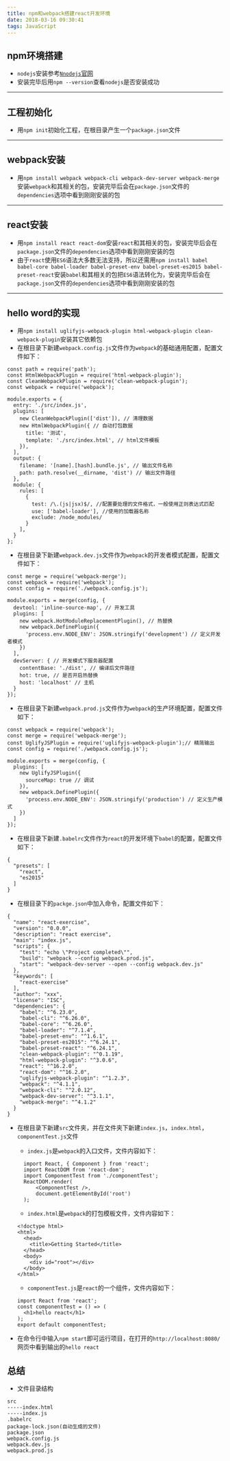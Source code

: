 ```yaml
---
title: npm和webpack搭建react开发环境
date: 2018-03-16 09:30:41
tags: JavaScript
---
```


## npm环境搭建

+ `nodejs`安装参考[`Nnodejs`官网](https://nodejs.org/zh-cn/)
+ 安装完毕后用`npm --version`查看`nodejs`是否安装成功

***

## 工程初始化

+ 用`npm init`初始化工程，在根目录产生一个`package.json`文件

***

## webpack安装

+ 用`npm install webpack webpack-cli webpack-dev-server webpack-merge`安装`webpack`和其相关的包，安装完毕后会在`package.json`文件的`dependencies`选项中看到刚刚安装的包

***

## react安装

+ 用`npm install react react-dom`安装`react`和其相关的包，安装完毕后会在`package.json`文件的`dependencies`选项中看到刚刚安装的包
+ 由于`react`使用`ES6`语法大多数无法支持，所以还需用`npm install babel babel-core babel-loader babel-preset-env babel-preset-es2015 babel-preset-react`安装`babel`和其相关的包把`ES6`语法转化为，安装完毕后会在`package.json`文件的`dependencies`选项中看到刚刚安装的包

***

## hello word的实现

+ 用`npm install uglifyjs-webpack-plugin html-webpack-plugin clean-webpack-plugin`安装其它依赖包
+ 在根目录下新建`webpack.config.js`文件作为`webpack`的基础通用配置，配置文件如下：

```
const path = require('path');
const HtmlWebpackPlugin = require('html-webpack-plugin');
const CleanWebpackPlugin = require('clean-webpack-plugin');
const webpack = require('webpack');

module.exports = {
  entry: './src/index.js',
  plugins: [
    new CleanWebpackPlugin(['dist']), // 清理数据
    new HtmlWebpackPlugin({ // 自动打包数据
      title: '测试',
      template: './src/index.html', // html文件模板
    }),
  ],
  output: {
    filename: '[name].[hash].bundle.js', // 输出文件名称
    path: path.resolve(__dirname, 'dist') // 输出文件路径
  },
  module: {
    rules: [
      {
        test: /\.(js|jsx)$/, //配置要处理的文件格式，一般使用正则表达式匹配
        use: ['babel-loader'], //使用的加载器名称
        exclude: /node_modules/
      }
    ],
  }
};
```

+ 在根目录下新建`webpack.dev.js`文件作为`webpack`的开发者模式配置，配置文件如下：

```
const merge = require('webpack-merge');
const webpack = require('webpack');
const config = require('./webpack.config.js');

module.exports = merge(config, {
  devtool: 'inline-source-map', // 开发工具
  plugins: [
    new webpack.HotModuleReplacementPlugin(), // 热替换
    new webpack.DefinePlugin({
      'process.env.NODE_ENV': JSON.stringify('development') // 定义开发者模式
    })
  ],
  devServer: { // 开发模式下服务器配置
    contentBase: './dist', // 编译后文件路径
    hot: true, // 是否开启热替换
    host: 'localhost' // 主机
  }
});
```

+ 在根目录下新建`webpack.prod.js`文件作为`webpack`的生产环境配置，配置文件如下：

```
const webpack = require('webpack');
const merge = require('webpack-merge');
const UglifyJSPlugin = require('uglifyjs-webpack-plugin');// 精简输出
const config = require('./webpack.config.js');

module.exports = merge(config, {
  plugins: [
    new UglifyJSPlugin({
      sourceMap: true // 调试
    }),
    new webpack.DefinePlugin({
      'process.env.NODE_ENV': JSON.stringify('production') // 定义生产模式
    })
  ]
});
```
+ 在根目录下新建`.babelrc`文件作为`react`的开发环境下`babel`的配置，配置文件如下：

```
{
  "presets": [
    "react",
    "es2015"
  ]
}
```
+ 在根目录下的`packge.json`中加入命令，配置文件如下：

```
{
  "name": "react-exercise",
  "version": "0.0.0",
  "description": "react exercise",
  "main": "index.js",
  "scripts": {
    "test": "echo \"Project completed\"",
    "build": "webpack --config webpack.prod.js",
    "start": "webpack-dev-server --open --config webpack.dev.js"
  },
  "keywords": [
    "react-exercise"
  ],
  "author": "xxx",
  "license": "ISC",
  "dependencies": {
    "babel": "^6.23.0",
    "babel-cli": "^6.26.0",
    "babel-core": "^6.26.0",
    "babel-loader": "^7.1.4",
    "babel-preset-env": "^1.6.1",
    "babel-preset-es2015": "^6.24.1",
    "babel-preset-react": "^6.24.1",
    "clean-webpack-plugin": "^0.1.19",
    "html-webpack-plugin": "^3.0.6",
    "react": "^16.2.0",
    "react-dom": "^16.2.0",
    "uglifyjs-webpack-plugin": "^1.2.3",
    "webpack": "^4.1.1",
    "webpack-cli": "^2.0.12",
    "webpack-dev-server": "^3.1.1",
    "webpack-merge": "^4.1.2"
  }
}
```
+ 在根目录下新建`src`文件夹，并在文件夹下新建`index.js`，`index.html`，`componentTest.js`文件
  + `index.js`是`webpack`的入口文件，文件内容如下：
  ```
    import React, { Component } from 'react';
    import ReactDOM from 'react-dom';
    import ComponentTest from './componentTest';
    ReactDOM.render(
        <ComponentTest />,
        document.getElementById('root')
    );
  ```
  + `index.html`是`webpack`的打包模板文件，文件内容如下：
  ```
  <!doctype html>
  <html>
    <head>
      <title>Getting Started</title>
    </head>
    <body>
      <div id="root"></div>
    </body>
  </html>
  ```
  + `componentTest.js`是`react`的一个组件，文件内容如下：
  ```
  import React from 'react';
  const componentTest = () => (
    <h1>hello react</h1>
  );
  export default componentTest;
  ```

+ 在命令行中输入`npm start`即可运行项目，在打开的`http://localhost:8080/`网页中看到输出的`hello react`

## 总结

+ 文件目录结构
```
src
-----index.html
-----index.js
.babelrc
package-lock.json(自动生成的文件)
package.json
webpack.config.js
webpack.dev.js
webpack.prod.js
```